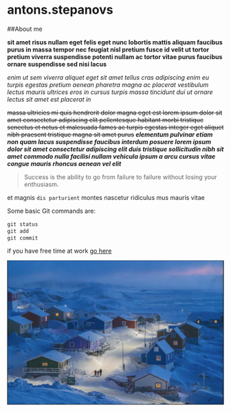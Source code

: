 # antons.stepanovs

##About me

**sit amet risus nullam eget felis eget nunc lobortis mattis aliquam faucibus purus in massa tempor nec feugiat nisl pretium fusce id velit ut tortor pretium viverra suspendisse potenti nullam ac tortor vitae purus faucibus ornare suspendisse sed nisi lacus**

*enim ut sem viverra aliquet eget sit amet tellus cras adipiscing enim eu turpis egestas pretium aenean pharetra magna ac placerat vestibulum lectus mauris ultrices eros in cursus turpis massa tincidunt dui ut ornare lectus sit amet est placerat in*

~~massa ultricies mi quis hendrerit dolor magna eget est lorem ipsum dolor sit amet consectetur adipiscing elit pellentesque habitant morbi tristique senectus et netus et malesuada fames ac turpis egestas integer eget aliquet nibh praesent tristique magna sit amet purus~~
***elementum pulvinar etiam non quam lacus suspendisse faucibus interdum posuere lorem ipsum dolor sit amet consectetur adipiscing elit duis tristique sollicitudin nibh sit amet commodo nulla facilisi nullam vehicula ipsum a arcu cursus vitae congue mauris rhoncus aenean vel elit***

>Success is the ability to go from failure to failure without losing your enthusiasm.

et magnis `dis parturient` montes nascetur ridiculus mus mauris vitae


Some basic Git commands are:
```
git status
git add
git commit
```


if you have free time at work [go here](https://emupedia.net/beta/emuos/)


![National Geographic Photo Contests. GRAND PRIZE WINNER: GREENLANDIC WINTER](/img/Photo.jpg)